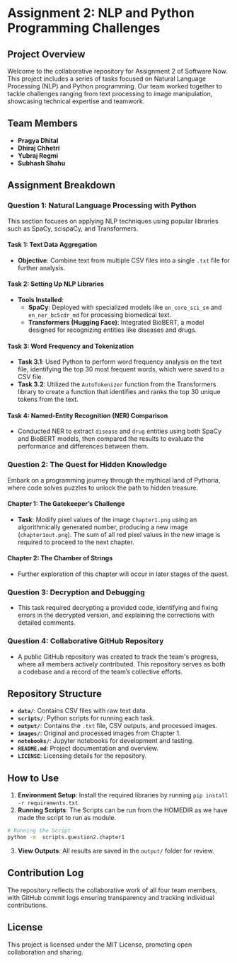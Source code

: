 # Assignment 2: NLP and Python Programming Challenges

## Project Overview
Welcome to the collaborative repository for Assignment 2 of Software Now. This project includes a series of tasks focused on Natural Language Processing (NLP) and Python programming. Our team worked together to tackle challenges ranging from text processing to image manipulation, showcasing technical expertise and teamwork.

## Team Members
- **Pragya Dhital**
- **Dhiraj Chhetri**
- **Yubraj Regmi**
- **Subhash Shahu**

## Assignment Breakdown

### Question 1: Natural Language Processing with Python
This section focuses on applying NLP techniques using popular libraries such as SpaCy, scispaCy, and Transformers.

#### Task 1: Text Data Aggregation
- **Objective**: Combine text from multiple CSV files into a single `.txt` file for further analysis.

#### Task 2: Setting Up NLP Libraries
- **Tools Installed**:
  - **SpaCy**: Deployed with specialized models like `en_core_sci_sm` and `en_ner_bc5cdr_md` for processing biomedical text.
  - **Transformers (Hugging Face)**: Integrated BioBERT, a model designed for recognizing entities like diseases and drugs.

#### Task 3: Word Frequency and Tokenization
- **Task 3.1**: Used Python to perform word frequency analysis on the text file, identifying the top 30 most frequent words, which were saved to a CSV file.
- **Task 3.2**: Utilized the `AutoTokenizer` function from the Transformers library to create a function that identifies and ranks the top 30 unique tokens from the text.

#### Task 4: Named-Entity Recognition (NER) Comparison
- Conducted NER to extract `disease` and `drug` entities using both SpaCy and BioBERT models, then compared the results to evaluate the performance and differences between them.

### Question 2: The Quest for Hidden Knowledge
Embark on a programming journey through the mythical land of Pythoria, where code solves puzzles to unlock the path to hidden treasure.

#### Chapter 1: The Gatekeeper’s Challenge
- **Task**: Modify pixel values of the image `Chapter1.png` using an algorithmically generated number, producing a new image (`chapter1out.png`). The sum of all red pixel values in the new image is required to proceed to the next chapter.

#### Chapter 2: The Chamber of Strings
- Further exploration of this chapter will occur in later stages of the quest.

### Question 3: Decryption and Debugging
- This task required decrypting a provided code, identifying and fixing errors in the decrypted version, and explaining the corrections with detailed comments.

### Question 4: Collaborative GitHub Repository
- A public GitHub repository was created to track the team's progress, where all members actively contributed. This repository serves as both a codebase and a record of the team’s collective efforts.

## Repository Structure
- **`data/`**: Contains CSV files with raw text data.
- **`scripts/`**: Python scripts for running each task.
- **`output/`**: Contains the `.txt` file, CSV outputs, and processed images.
- **`images/`**: Original and processed images from Chapter 1.
- **`notebooks/`**: Jupyter notebooks for development and testing.
- **`README.md`**: Project documentation and overview.
- **`LICENSE`**: Licensing details for the repository.

## How to Use
1. **Environment Setup**: Install the required libraries by running `pip install -r requirements.txt`.
2. **Running Scripts**: The Scripts can be run from the HOMEDIR as we have made the script to run as module. 
```bash
# Running the Script 
python -m  scripts.question2.chapter1
```
3. **View Outputs**: All results are saved in the `output/` folder for review.

## Contribution Log
The repository reflects the collaborative work of all four team members, with GitHub commit logs ensuring transparency and tracking individual contributions.

## License
This project is licensed under the MIT License, promoting open collaboration and sharing.
